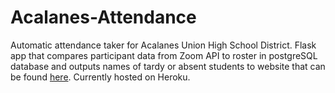 # Acalanes-Attendance
Automatic attendance taker for Acalanes Union High School District. Flask app that compares participant data from Zoom API to roster in postgreSQL database and outputs names of tardy or absent students to website that can be found [here](https://acalanesattendance.herokuapp.com/). Currently hosted on Heroku.
